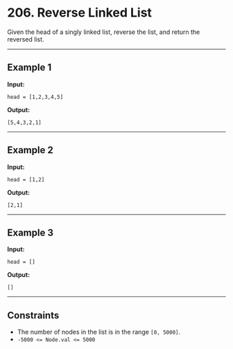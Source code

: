 # 206. Reverse Linked List

Given the head of a singly linked list, reverse the list, and return the reversed list.

---

## Example 1

**Input:**
```
head = [1,2,3,4,5]
```

**Output:**
```
[5,4,3,2,1]
```

---

## Example 2

**Input:**
```
head = [1,2]
```

**Output:**
```
[2,1]
```

---

## Example 3

**Input:**
```
head = []
```

**Output:**
```
[]
```

---

## Constraints

- The number of nodes in the list is in the range `[0, 5000]`.
- `-5000 <= Node.val <= 5000`